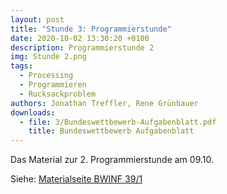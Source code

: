 ```yaml
---
layout: post
title: "Stunde 3: Programmierstunde"
date: 2020-10-02 13:30:20 +0100
description: Programmierstunde 2
img: Stunde 2.png
tags:
  - Processing
  - Programmieren
  - Rucksackproblem
authors: Jonathan Treffler, Rene Grünbauer
downloads:
  - file: 3/Bundeswettbewerb-Aufgabenblatt.pdf
    title: Bundeswettbewerb Aufgabenblatt
---
```


Das Material zur 2. Programmierstunde am 09.10.

Siehe: [Materialseite BWINF 39/1](https://bwinf.de/bundeswettbewerb/39/1/)

